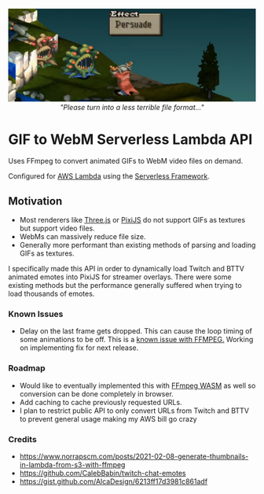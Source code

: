 <p align="center">
    <img src=".github/pls.jpg">
    <br>
    <i>"Please turn into a less terrible file format..."</i>
</p>

# GIF to WebM Serverless Lambda API

Uses FFmpeg to convert animated GIFs to WebM video files on demand.

Configured for [AWS Lambda](https://aws.amazon.com/lambda/) using the [Serverless Framework](https://serverless.com/).

## Motivation

- Most renderers like [Three.js](https://threejs.org/) or [PixiJS](https://pixijs.com/) do not support GIFs as textures but support video files.
- WebMs can massively reduce file size.
- Generally more performant than existing methods of parsing and loading GIFs as textures.

[//]: # (TODO: insert gif webm comparison)

I specifically made this API in order to dynamically load Twitch and BTTV animated emotes into PixiJS for streamer
overlays. There were some existing methods but the performance generally suffered when trying to load thousands of
emotes.

### Known Issues

- Delay on the last frame gets dropped. This can cause the loop timing of some animations to be off. This is
  a [known issue with FFMPEG.](https://trac.ffmpeg.org/ticket/6294#comment:6) Working on implementing fix for next
  release.

### Roadmap

- Would like to eventually implemented this with [FFmpeg WASM](https://github.com/ffmpegwasm/ffmpeg.wasm) as well so
  conversion can be done completely in browser.
- Add caching to cache previously requested URLs.
- I plan to restrict public API to only convert URLs from Twitch and BTTV to prevent general usage making my AWS 
  bill go crazy

### Credits

- https://www.norrapscm.com/posts/2021-02-08-generate-thumbnails-in-lambda-from-s3-with-ffmpeg
- https://github.com/CalebBabin/twitch-chat-emotes
- https://gist.github.com/AlcaDesign/6213ff17d3981c861adf